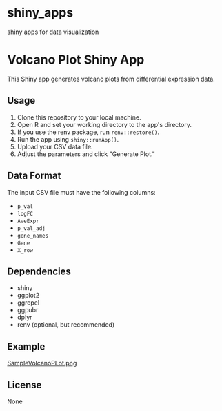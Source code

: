 # shiny_apps
shiny apps for data visualization

# Volcano Plot Shiny App

This Shiny app generates volcano plots from differential expression data.

## Usage

1.  Clone this repository to your local machine.
2.  Open R and set your working directory to the app's directory.
3.  If you use the renv package, run `renv::restore()`.
4.  Run the app using `shiny::runApp()`.
5.  Upload your CSV data file.
6.  Adjust the parameters and click "Generate Plot."

## Data Format

The input CSV file must have the following columns:

* `p_val`
* `logFC`
* `AveExpr`
* `p_val_adj`
* `gene_names`
* `Gene`
* `X_row`

## Dependencies

* shiny
* ggplot2
* ggrepel
* ggpubr
* dplyr
* renv (optional, but recommended)

## Example

[SampleVolcanoPLot.png](https://github.com/sciptHUB/shiny_apps/edit/main/README.md#:~:text=SampleVolcanoPLot-,SampleVolcanoPLot,-.png)

## License

None
